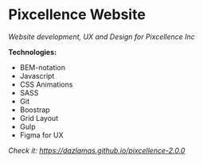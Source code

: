 # Pixcellence Website

*Website development, UX and Design for Pixcellence Inc*

**Technologies:**
- BEM-notation
- Javascript
- CSS Animations
- SASS
- Git
- Boostrap
- Grid Layout
- Gulp
- Figma for UX

*Check it: https://dazlamas.github.io/pixcellence-2.0.0*
